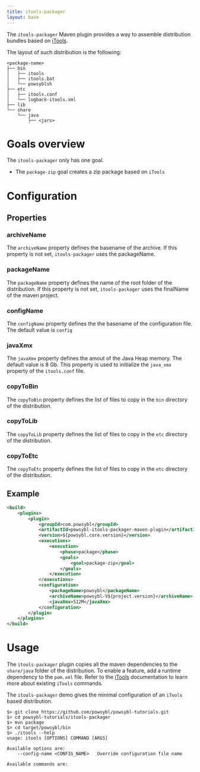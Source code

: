 ```yaml
---
title: itools-packager
layout: base
---
```


The `itools-packager` Maven plugin provides a way to assemble distribution bundles based on [iTools](../tools/index.md).

The layout of such distribution is the following:
```
<package-name>
├── bin
│   ├── itools
│   ├── itools.bat
│   └── powsyblsh
├── etc
│   ├── itools.conf
│   └── logback-itools.xml
├── lib
└── share
    └── java
        ├── <jars>
```

# Goals overview
The `itools-packager` only has one goal.
- The `package-zip` goal creates a zip package based on `iTools`

# Configuration

## Properties

### archiveName
The `archiveName` property defines the basename of the archive. If this property is not set, `itools-packager` uses the
packageName.

### packageName
The `packageName` property defines the name of the root folder of the distribution. If this property is not set,
`itools-packager` uses the finalName of the maven project.

### configName
The `configName` property defines the the basename of the configuration file. The default value is `config`

### javaXmx
The `javaXmx` property defines the amout of the Java Heap memory. The default value is 8 Gb. This property is used to
initialize the `java_xmx` property of the `itools.conf` file.

### copyToBin
The `copyToBin` property defines the list of files to copy in the `bin` directory of the distribution.

### copyToLib
The `copyToLib` property defines the list of files to copy in the `etc` directory of the distribution.

### copyToEtc
The `copyToEtc` property defines the list of files to copy in the `etc` directory of the distribution.

## Example
```xml
<build>
    <plugins>
        <plugin>
            <groupId>com.powsybl</groupId>
            <artifactId>powsybl-itools-packager-maven-plugin</artifactId>
            <version>${powsybl.core.version}</version>
            <executions>
                <execution>
                    <phase>package</phase>
                    <goals>
                        <goal>package-zip</goal>
                    </goals>
                </execution>
            </executions>
            <configuration>
                <packageName>powsybl</packageName>
                <archiveName>powsybl-V${project.version}</archiveName>
                <javaXmx>512M</javaXmx>
            </configuration>
        </plugin>
    </plugins>
</build>
```

# Usage
The `itools-packager` plugin copies all the maven dependencies to the `share/java` folder of the distribution. To enable
a feature, add a runtime dependency to the `pom.xml` file. Refer to the [iTools](../tools/index.md) documentation to
learn more about existing `iTools` commands.

The `itools-packager` demo gives the minimal configuration of an `iTools` based distribution.
```shell
$> git clone https://github.com/powsybl/powsybl-tutorials.git
$> cd powsybl-tutorials/itools-packager
$> mvn package
$> cd target/powsybl/bin
$> ./itools --help
usage: itools [OPTIONS] COMMAND [ARGS]

Available options are:
    --config-name <CONFIG_NAME>   Override configuration file name

Available commands are:

```
